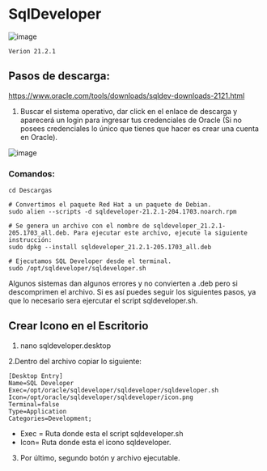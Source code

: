 # SqlDeveloper
![image](https://github.com/Scosrom/SqlDeveloper/assets/114906778/740ea205-751d-46f6-bd3d-b321a6219085)

<code>Verion 21.2.1</code>

## Pasos de descarga:

   
https://www.oracle.com/tools/downloads/sqldev-downloads-2121.html

1. Buscar el sistema operativo, dar click en el enlace de descarga y aparecerá un login para ingresar tus credenciales de Oracle (Si no posees credenciales lo único que tienes que hacer es crear una cuenta en Oracle).

![image](https://github.com/Scosrom/SqlDeveloper/assets/114906778/51c8da8f-6484-45e2-8997-e799dcc44f9b)


### Comandos:

```
cd Descargas

# Convertimos el paquete Red Hat a un paquete de Debian.
sudo alien --scripts -d sqldeveloper-21.2.1-204.1703.noarch.rpm

# Se genera un archivo con el nombre de sqldeveloper_21.2.1-205.1703_all.deb. Para ejecutar este archivo, ejecute la siguiente instrucción:
sudo dpkg --install sqldeveloper_21.2.1-205.1703_all.deb

# Ejecutamos SQL Developer desde el terminal.
sudo /opt/sqldeveloper/sqldeveloper.sh
```
Algunos sistemas dan algunos errores y no convierten a .deb pero si descomprimen el archivo. Si es así puedes seguir los siguientes pasos, ya que lo necesario sera ejercutar el script sqldeveloper.sh.

## Crear Icono en el Escritorio


1. nano sqldeveloper.desktop
   
2.Dentro del archivo copiar lo siguiente:

```
[Desktop Entry]
Name=SQL Developer
Exec=/opt/oracle/sqldeveloper/sqldeveloper/sqldeveloper.sh
Icon=/opt/oracle/sqldeveloper/sqldeveloper/icon.png
Terminal=false
Type=Application
Categories=Development;
```
* Exec = Ruta donde esta el script sqldeveloper.sh
* Icon= Ruta donde esta el icono sqldeveloper.

3. Por último, segundo botón y archivo ejecutable.
